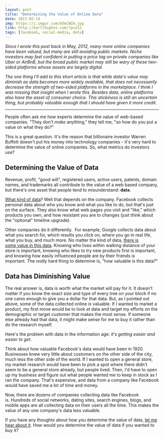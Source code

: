 ```yaml
---
layout: post
title: "Determining the Value of Online Data"
date: 2017-02-14
img: https://i.imgur.com/bOeCWZm.jpg
link: http://karllhughes.com/?p=212
tags: [facebook, social-media, data]
---
```

*Since I wrote this post back in May, 2012, many more online companies have been valued, but many are still avoiding public markets. Niche investors may feel confident in putting a price tag on private companies like Uber or AirBnB, but the broad public market may still be wary of these two-sided platforms whose assets are largely digital.*

*The one thing I'll add to this short article is that while data's value may diminish as data becomes more widely available, that does not necessarily decrease the strength of two-sided platforms in the marketplace. I think I was missing that insight when I wrote this. Besides data, online platforms also have the asset of consumer choice. This stickiness is still an uncertain thing, but probably valuable enough that I should have given it more credit.*

-----

People often ask me how experts determine the value of web-based companies. "They don't _make_ anything," they tell me, "so how do you put a value on what they do?"

This is a great question. It's the reason that billionaire investor Warren Buffett doesn't put his money into technology companies - it's very hard to determine the value of online companies. So, what metrics do investors use? 

## Determining the Value of Data

Revenue, profit, "good will", registered users, active users, patents, domain names, and trademarks all contribute to the value of a web based company, but there's one asset that people tend to misunderstand: **data**.

[What kind of data](http://www.mediapost.com/publications/article/178309/google-bing-yahoo-find-data-not-paid-search-ads.html)? Well that depends on the company. Facebook collects personal data about who you know and what you like to do, but that's just on the surface. They also know what web pages you visit and "like," which products you own, and how resistant you are to changes (just think about the "optional" timeline upgrade).

Other companies do it differently.  For example, Google collects data about what you search for, which results you click on, where you go in real life, what you buy, and much more. No matter the kind of data, [there is _some_ value in this data](http://www.zdnet.com/blog/facebook/how-much-is-your-data-worth-to-facebook/13133). Knowing who lives within walking distance of your store is important, knowing who likes to try new products first is important, and knowing how easily influenced people are by their friends is important. The _really_ hard thing to determine is, "how valuable is this data?" 

## Data has Diminishing Value

The real answer is, data is worth what the market will pay for it. It doesn't matter if you know the exact size and type of every tree on your block if no one cares enough to give you a dollar for that data. But, as I pointed out above, some of the data collected online _is_ valuable. If I wanted to market a product, my first move would be to look at data and target my efforts on the demographic or target customer that makes the most sense. If someone else already had that data, it might make sense for me to buy it rather than do the research myself.

Here's the problem with data in the information age: _it's getting easier and easier to get_.

Think about how valuable Facebook's data would have been in 1920. Businesses knew very little about customers on the other side of the city, much less the other side of the world. If I wanted to open a general store, my market research would have been to pick a spot where there didn't seem to be a general store already, but people lived. Then, I'd have to open up my business and figure out what people wanted me to keep in stock as I ran the company. That's expensive, and data from a company like Facebook would have saved me a lot of time and money.

Now, there are dozens of companies collecting data like Facebook is. Hundreds of social networks, dating sites, search engines, blogs, and mobile apps are all collecting data on their users all the time. This makes the value of any one company's data less valuable.

If you have any thoughts about how you determine the value of data, [let me hear about it](https://twitter.com/KarlLHughes). How would you determine the value of data if you wanted to buy it?
